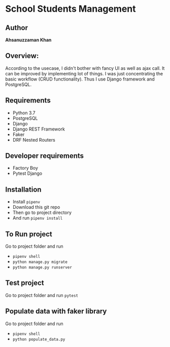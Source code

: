 School Students Management
====================

## Author

__Ahsanuzzaman Khan__

## Overview:
According to the usecase, I didn't bother with fancy UI as well as ajax call. It can be improved by implementing lot 
of things. I was just concentrating the basic workflow (CRUD functionality). Thus I use Django framework and PostgreSQL.


## Requirements
- Python 3.7
- PostgreSQL
- Django
- Django REST Framework
- Faker
- DRF Nested Routers

## Developer requirements
- Factory Boy
- Pytest Django

## Installation
- Install `pipenv`
- Download this git repo
- Then go to project directory
- And run `pipenv install`

## To Run project
Go to project folder and run 
- `pipenv shell`
- `python manage.py migrate`
- `python manage.py runserver`

## Test project
Go to project folder and run `pytest`

## Populate data with faker library
Go to project folder and run
- `pipenv shell`
- `python populate_data.py`
